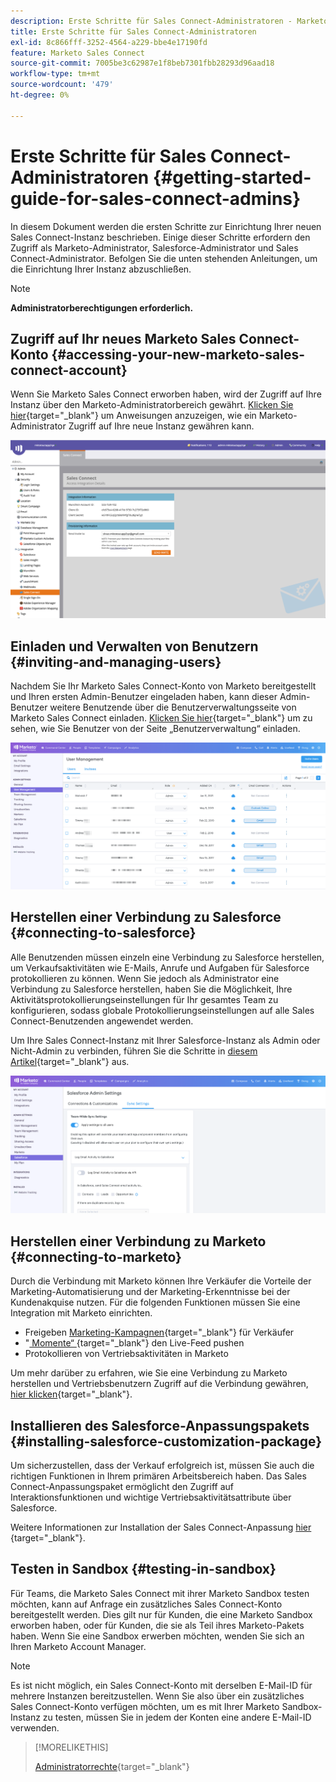 ```yaml
---
description: Erste Schritte für Sales Connect-Administratoren - Marketo-Dokumente - Produktdokumentation
title: Erste Schritte für Sales Connect-Administratoren
exl-id: 8c866fff-3252-4564-a229-bbe4e17190fd
feature: Marketo Sales Connect
source-git-commit: 7005be3c62987e1f8beb7301fbb28293d96aad18
workflow-type: tm+mt
source-wordcount: '479'
ht-degree: 0%

---
```


# Erste Schritte für Sales Connect-Administratoren {#getting-started-guide-for-sales-connect-admins}

In diesem Dokument werden die ersten Schritte zur Einrichtung Ihrer neuen Sales Connect-Instanz beschrieben. Einige dieser Schritte erfordern den Zugriff als Marketo-Administrator, Salesforce-Administrator und Sales Connect-Administrator. Befolgen Sie die unten stehenden Anleitungen, um die Einrichtung Ihrer Instanz abzuschließen.

>[!NOTE]
>
>**Administratorberechtigungen erforderlich.**

## Zugriff auf Ihr neues Marketo Sales Connect-Konto {#accessing-your-new-marketo-sales-connect-account}

Wenn Sie Marketo Sales Connect erworben haben, wird der Zugriff auf Ihre Instanz über den Marketo-Administratorbereich gewährt. [Klicken Sie hier](/help/marketo/product-docs/marketo-sales-connect/getting-started/accessing-your-new-sales-connect-instance.md){target="_blank"} um Anweisungen anzuzeigen, wie ein Marketo-Administrator Zugriff auf Ihre neue Instanz gewähren kann.

![](assets/getting-started-guide-for-sales-connect-admins-1.png)

## Einladen und Verwalten von Benutzern {#inviting-and-managing-users}

Nachdem Sie Ihr Marketo Sales Connect-Konto von Marketo bereitgestellt und Ihren ersten Admin-Benutzer eingeladen haben, kann dieser Admin-Benutzer weitere Benutzende über die Benutzerverwaltungsseite von Marketo Sales Connect einladen. [Klicken Sie hier](/help/marketo/product-docs/marketo-sales-connect/admin/invite-users.md){target="_blank"} um zu sehen, wie Sie Benutzer von der Seite „Benutzerverwaltung“ einladen.

![](assets/getting-started-guide-for-sales-connect-admins-2.png)

## Herstellen einer Verbindung zu Salesforce {#connecting-to-salesforce}

Alle Benutzenden müssen einzeln eine Verbindung zu Salesforce herstellen, um Verkaufsaktivitäten wie E-Mails, Anrufe und Aufgaben für Salesforce protokollieren zu können. Wenn Sie jedoch als Administrator eine Verbindung zu Salesforce herstellen, haben Sie die Möglichkeit, Ihre Aktivitätsprotokollierungseinstellungen für Ihr gesamtes Team zu konfigurieren, sodass globale Protokollierungseinstellungen auf alle Sales Connect-Benutzenden angewendet werden.

Um Ihre Sales Connect-Instanz mit Ihrer Salesforce-Instanz als Admin oder Nicht-Admin zu verbinden, führen Sie die Schritte in [diesem Artikel](/help/marketo/product-docs/marketo-sales-connect/crm/salesforce-integration/connect-your-sales-connect-account-to-salesforce.md){target="_blank"} aus.

![](assets/getting-started-guide-for-sales-connect-admins-3.png)

## Herstellen einer Verbindung zu Marketo {#connecting-to-marketo}

Durch die Verbindung mit Marketo können Ihre Verkäufer die Vorteile der Marketing-Automatisierung und der Marketing-Erkenntnisse bei der Kundenakquise nutzen. Für die folgenden Funktionen müssen Sie eine Integration mit Marketo einrichten.

* Freigeben [Marketing-Kampagnen](/help/marketo/product-docs/marketo-sales-connect/marketo/make-a-campaign-visible-to-sales-connect-users.md){target="_blank"} für Verkäufer
* &quot;[ Momente“ ](/help/marketo/product-docs/marketo-sales-connect/marketo/interesting-moments-in-sales-connect.md){target="_blank"} den Live-Feed pushen
* Protokollieren von Vertriebsaktivitäten in Marketo

Um mehr darüber zu erfahren, wie Sie eine Verbindung zu Marketo herstellen und Vertriebsbenutzern Zugriff auf die Verbindung gewähren, [hier klicken](/help/marketo/product-docs/marketo-sales-connect/marketo/set-up-your-marketo-connection.md){target="_blank"}.

## Installieren des Salesforce-Anpassungspakets {#installing-salesforce-customization-package}

Um sicherzustellen, dass der Verkauf erfolgreich ist, müssen Sie auch die richtigen Funktionen in Ihrem primären Arbeitsbereich haben. Das Sales Connect-Anpassungspaket ermöglicht den Zugriff auf Interaktionsfunktionen und wichtige Vertriebsaktivitätsattribute über Salesforce.

Weitere Informationen zur Installation der Sales Connect-Anpassung [hier ](/help/marketo/product-docs/marketo-sales-connect/crm/salesforce-customization/sales-connect-customizations-for-crm.md){target="_blank"}.

## Testen in Sandbox {#testing-in-sandbox}

Für Teams, die Marketo Sales Connect mit ihrer Marketo Sandbox testen möchten, kann auf Anfrage ein zusätzliches Sales Connect-Konto bereitgestellt werden. Dies gilt nur für Kunden, die eine Marketo Sandbox erworben haben, oder für Kunden, die sie als Teil ihres Marketo-Pakets haben. Wenn Sie eine Sandbox erwerben möchten, wenden Sie sich an Ihren Marketo Account Manager.

>[!NOTE]
>
>Es ist nicht möglich, ein Sales Connect-Konto mit derselben E-Mail-ID für mehrere Instanzen bereitzustellen. Wenn Sie also über ein zusätzliches Sales Connect-Konto verfügen möchten, um es mit Ihrer Marketo Sandbox-Instanz zu testen, müssen Sie in jedem der Konten eine andere E-Mail-ID verwenden.

>[!MORELIKETHIS]
>
>[Administratorrechte](/help/marketo/product-docs/marketo-sales-connect/admin/user-access-details.md){target="_blank"}

